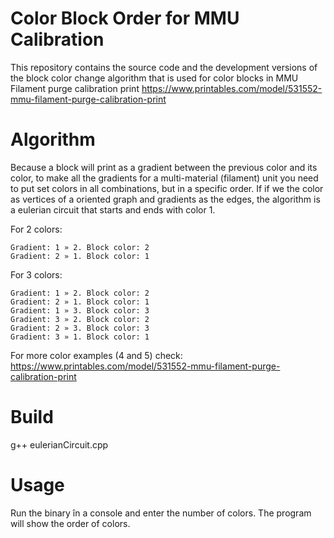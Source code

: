 # Color Block Order for MMU Calibration

This repository contains the source code and the development versions of the block color change algorithm that is used for color blocks in MMU Filament purge calibration print https://www.printables.com/model/531552-mmu-filament-purge-calibration-print


# Algorithm

Because a block will print as a gradient between the previous color and its color, to make all the gradients for a multi-material (filament) unit you need to put set colors in all combinations, but in a specific order. If if we the color as vertices of a oriented graph and gradients as the edges, the algorithm is a eulerian circuit that starts and ends with color 1.

For 2 colors:

    Gradient: 1 » 2. Block color: 2
    Gradient: 2 » 1. Block color: 1

For 3 colors:

    Gradient: 1 » 2. Block color: 2
    Gradient: 2 » 1. Block color: 1
    Gradient: 1 » 3. Block color: 3
    Gradient: 3 » 2. Block color: 2
    Gradient: 2 » 3. Block color: 3
    Gradient: 3 » 1. Block color: 1

For more color examples (4 and 5) check: https://www.printables.com/model/531552-mmu-filament-purge-calibration-print
    
# Build
g++ eulerianCircuit.cpp

# Usage

Run the binary în a console and enter the number of colors. The program will show the order of colors.
